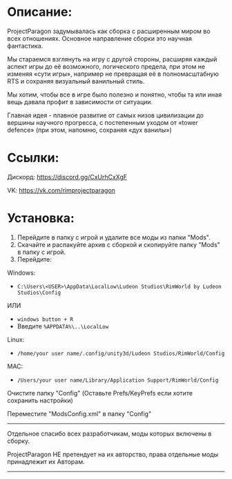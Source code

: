 # Описание:
ProjectParagon задумывалась как сборка с расширенным миром во всех отношениях.
Основное направление сборки это научная фантастика.

Мы стараемся взглянуть на игру с другой стороны, расширяя каждый аспект игры до её возможного, логического предела, при этом не изменяя «сути игры», например не превращая её в полномасштабную RTS и сохраняя визуальный ванильный стиль.

Мы хотим, чтобы все в игре было полезно и понятно, чтобы та или иная вещь давала профит в зависимости от ситуации.

Главная идея - плавное развитие от самых низов цивилизации до вершины научного прогресса, с постепенным уходом от «tower defence» (при этом, напомню, сохраняя «дух ванилы»)

# Ссылки:
Дискорд: https://discord.gg/CxUrhCxXgF

VK: https://vk.com/rimprojectparagon

# Установка:
1. Перейдите в папку с игрой и удалите все моды из папки "Mods".
2. Скачайте и распакуйте архив с сборкой и скопируйте папку "Mods" в папку с игрой.
3. Перейдите:

Windows:
- `C:\Users\<USER>\AppData\LocalLow\Ludeon Studios\RimWorld by Ludeon Studios\Config`

ИЛИ

- `windows button + R`
- Введите `%APPDATA%\..\LocalLow`

Linux:
- `/home/your user name/.config/unity3d/Ludeon Studios/RimWorld/Config`

MAC:
- `/Users/your user name/Library/Application Support/RimWorld/Config`

Очистите папку "Config" (Оставьте Prefs/KeyPrefs если хотите сохранить настройки)

Переместите "ModsConfig.xml" в папку "Config"

____
Отдельное спасибо всех разработчикам, моды которых включены в сборку.

ProjectParagon НЕ претендует на их авторство, права отдельные моды принадлежит их Авторам.


____
